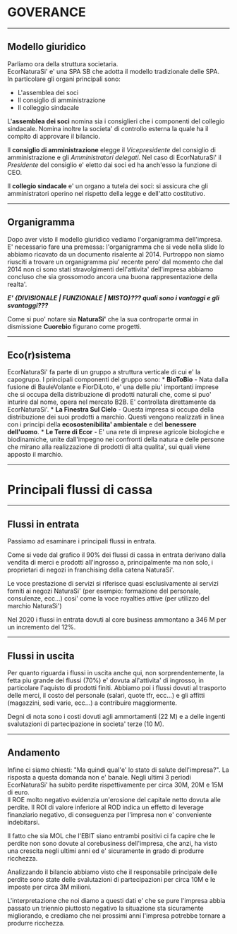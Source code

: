 # GOVERANCE
-----------------------------------------------------------------------
## Modello giuridico
Parliamo ora della struttura societaria.  
EcorNaturaSi' e' una SPA SB che adotta il modello tradizionale delle SPA.  
In particolare gli organi principali sono:
* L'assemblea dei soci
* Il consiglio di amministrazione
* Il colleggio sindacale
  
L'**assemblea dei soci** nomina sia i consiglieri che i componenti del collegio sindacale.
Nomina inoltre la societa' di controllo esterna la quale ha il compito di approvare il bilancio.  

Il **consiglio di amministrazione** elegge il *Vicepresidente* del consiglio di amministrazione e gli *Amministratori delegati*.
Nel caso di EcorNaturaSi' il *Presidente* del consiglio e' eletto dai soci ed ha anch'esso la funzione di CEO.

Il **collegio sindacale** e' un organo a tutela dei soci: si assicura che gli amministratori operino nel rispetto della legge e dell'atto costitutivo.

-----------------------------------------------------------------------
## Organigramma

Dopo aver visto il modello giuridico vediamo l'organigramma dell'impresa.
E' necessario fare una premessa: l'organigramma che si vede nella slide lo abbiamo ricavato da un documento risalente al 2014.
Purtroppo non siamo riusciti a trovare un organigramma piu' recente pero' dal momento che dal 2014 non ci sono stati stravolgimenti dell'attivita' dell'impresa abbiamo concluso che sia grossomodo ancora una buona rappresentazione della realta'.

***E' {DIVISIONALE | FUNZIONALE | MISTO}??? quali sono i vantaggi e gli svantaggi???***

Come si puo' notare sia **NaturaSi'** che la sua controparte ormai in dismissione **Cuorebio** figurano come progetti.

----------------------------------------------------------------------
## Eco(r)sistema
EcorNaturaSi' fa parte di un gruppo a struttura verticale di cui e' la capogrupo.
I principali componenti del gruppo sono:
	* **BioToBio** - Nata dalla fusione di BauleVolante e FiorDiLoto, e' una delle piu' importanti imprese che si occupa della distribuzione di prodotti naturali che, come si puo' inturire dal nome, opera nel mercato B2B. E' controllata direttamente da EcorNaturaSi'.
	* **La Finestra Sul Cielo** - Questa impresa si occupa della distribuzione dei suoi prodotti a marchio. Questi vengono realizzati in linea con i principi della **ecosostenibilita' ambientale** e del **benessere dell'uomo**.
	* **Le Terre di Ecor** - E' una rete di imprese agricole biologiche e biodinamiche, unite dall'impegno nei confronti della natura e delle persone che mirano alla realizzazione di prodotti di alta qualita', sui quali viene apposto il marchio.

----------------------------------------------------------------------
# Principali flussi di cassa
----------------------------------------------------------------------
## Flussi in entrata
Passiamo ad esaminare i principali flussi in entrata.

Come si vede dal grafico il 90% dei flussi di cassa in entrata derivano dalla vendita di merci e prodotti all'ingrosso a, principalmente ma non solo, i proprietari di negozi in franchising della catena NaturaSi'.  

Le voce prestazione di servizi si riferisce quasi esclusivamente ai servizi forniti ai negozi NaturaSi' (per esempio: formazione del personale, consulenze, ecc...) 
cosi' come la voce royalties attive (per utilizzo del marchio NaturaSi')  

Nel 2020 i flussi in entrata dovuti al core business ammontano a 346 M per un incremento del 12%.

---------------------------------------------------------------------
## Flussi in uscita 
Per quanto riguarda i flussi in uscita anche qui, non sorprendentemente, la fetta piu grande dei flussi (70%) e' dovuta all'attivita' di ingrosso, in particolare l'aquisto di prodotti finiti.
Abbiamo poi i flussi dovuti al trasporto delle merci, il costo del personale (salari, quote tfr, ecc...) e gli affitti (magazzini, sedi varie, ecc...) a contribuire maggiormente. 

Degni di nota sono i costi dovuti agli ammortamenti (22 M) e a delle ingenti svalutazioni di partecipazione in societa' terze (10 M).

---------------------------------------------------------------------
## Andamento
Infine ci siamo chiesti: "Ma quindi qual'e' lo stato di salute dell'impresa?".
La risposta a questa domanda non e' banale.
Negli ultimi 3 periodi EcorNaturaSi' ha subito perdite rispettivamente per circa 30M, 20M e 15M di euro.  
Il ROE molto negativo evidenzia un'erosione del capitale netto dovuta alle perdite.
Il ROI di valore inferiore al ROD indica un effetto di leverage finanziario negativo, di conseguenza per l'impresa non e' conveniente indebitarsi.  

Il fatto che sia MOL che l'EBIT siano entrambi positivi ci fa capire che le perdite non sono dovute al corebusiness dell'impresa, che anzi, ha visto una crescita negli ultimi anni ed e' sicuramente in grado di produrre ricchezza.  

Analizzando il bilancio abbiamo visto che il responsabile principale delle perdite sono state delle svalutazioni di partecipazioni per circa 10M e le imposte per circa	3M milioni.  

L'interpretazione che noi diamo a questi dati e' che se pure l'impresa abbia passato un triennio piuttosto negativo la situazione sta sicuramente migliorando, e crediamo che nei prossimi anni l'impresa potrebbe tornare a produrre ricchezza.
